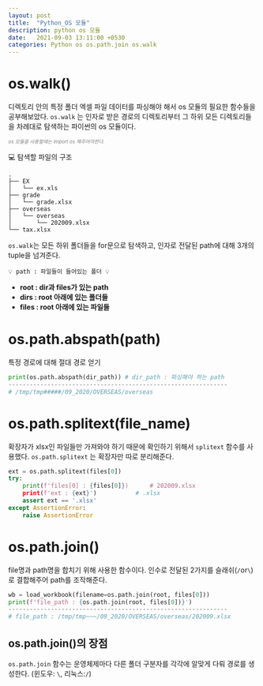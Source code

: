 ```yaml
---
layout: post
title:  "Python_OS 모듈"
description: python os 모듈
date:   2021-09-03 13:11:00 +0530
categories: Python os os.path.join os.walk
---
```


# os.walk()
디렉토리 안의 특정 폴더 엑셀 파일 데이터를 파싱해야 해서 os 모듈의 필요한 함수들을 공부해보았다. `os.walk` 는 인자로 받은 경로의 디렉토리부터 그 하위 모든 디렉토리들을 차례대로 탐색하는 파이썬의 os 모듈이다.

<span style="font-size:0.7em; color:gray">_os 모듈을 사용할때는 import os 해주어야한다._</span>

💻 탐색할 파일의 구조
```
.
├── EX
│   └── ex.xls
├── grade
│   └── grade.xlsx
├── overseas
│   └── overseas
│       └── 202009.xlsx
└── tax.xlsx
```

`os.walk`는 모든 하위 폴더들을 for문으로 탐색하고, 인자로 전달된 path에 대해 3개의 tuple을 넘겨준다.

	💡 path : 파일들이 들어있는 폴더 💡
 
- **root  : dir과 files가 있는 path**
- **dirs  : root 아래에 있는 폴더들**
- **files : root 아래에 있는 파일들**

# os.path.abspath(path)
특정 경로에 대해 절대 경로 얻기

```py
print(os.path.abspath(dir_path)) # dir_path : 파싱해야 하는 path
--------------------------------------------------------------
# /tmp/tmp#####/09_2020/OVERSEAS/overseas
```

# os.path.splitext(file_name)
확장자가 xlsx인 파일들만 가져와야 하기 때문에 확인하기 위해서 `splitext` 함수를 사용했다. `os.path.splitext` 는 확장자만 따로 분리해준다.
```py
ext = os.path.splitext(files[0])
try:
	print(f'files[0] : {files[0]})		# 202009.xlsx
    print(f'ext : {ext}')			# .xlsx
	assert ext == '.xlsx'
except AssertionError:
	raise AssertionError
```
# os.path.join()
file명과 path명을 합치기 위해 사용한 함수이다. 인수로 전달된 2가지를 슬래쉬(`/`or`\`)로 결합해주어 path를 조작해준다.
```py
wb = load_workbook(filename=os.path.join(root, files[0]))
print(f'file_path : {os.path.join(root, files[0])}')
--------------------------------------------------------------
# file_path : /tmp/tmp~~~/09_2020/OVERSEAS/overseas/202009.xlsx
```
## os.path.join()의 장점

`os.path.join` 함수는 운영체제마다 다른 폴더 구분자를 각각에 알맞게 다뤄 경로를 생성한다. (윈도우: `\`, 리눅스:`/`)